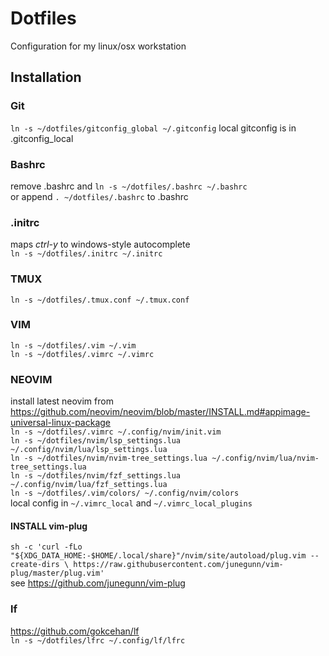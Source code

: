# Dotfiles
Configuration for my linux/osx workstation

## Installation
### Git
`ln -s ~/dotfiles/gitconfig_global ~/.gitconfig`
local gitconfig is in .gitconfig_local
### Bashrc
remove .bashrc and
`ln -s ~/dotfiles/.bashrc ~/.bashrc`<br/>
or append `. ~/dotfiles/.bashrc` to .bashrc
### .initrc
maps *ctrl-y* to windows-style autocomplete <br/>
`ln -s ~/dotfiles/.initrc ~/.initrc`<br/>
### TMUX
`ln -s ~/dotfiles/.tmux.conf ~/.tmux.conf`
### VIM
`ln -s ~/dotfiles/.vim ~/.vim`<br/>
`ln -s ~/dotfiles/.vimrc ~/.vimrc`<br/>
### NEOVIM
install latest neovim from https://github.com/neovim/neovim/blob/master/INSTALL.md#appimage-universal-linux-package<br/>
`ln -s ~/dotfiles/.vimrc ~/.config/nvim/init.vim`<br/>
`ln -s ~/dotfiles/nvim/lsp_settings.lua ~/.config/nvim/lua/lsp_settings.lua`<br/>
`ln -s ~/dotfiles/nvim/nvim-tree_settings.lua ~/.config/nvim/lua/nvim-tree_settings.lua`<br/>
`ln -s ~/dotfiles/nvim/fzf_settings.lua ~/.config/nvim/lua/fzf_settings.lua`<br/>
`ln -s ~/dotfiles/.vim/colors/ ~/.config/nvim/colors`<br/>
local config in `~/.vimrc_local` and `~/.vimrc_local_plugins`
#### INSTALL vim-plug
`sh -c 'curl -fLo "${XDG_DATA_HOME:-$HOME/.local/share}"/nvim/site/autoload/plug.vim --create-dirs \
       https://raw.githubusercontent.com/junegunn/vim-plug/master/plug.vim'`<br/>
see https://github.com/junegunn/vim-plug
### lf
https://github.com/gokcehan/lf  
`ln -s ~/dotfiles/lfrc ~/.config/lf/lfrc`

